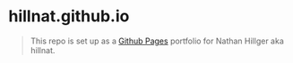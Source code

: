 # hillnat.github.io
> This repo is set up as a [Github Pages](https://pages.github.com/) portfolio for Nathan Hillger aka hillnat.

